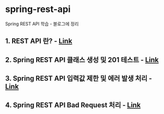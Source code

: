 # spring-rest-api
Spring REST API 학습 - 블로그에 정리


## 1. REST API 란? - [Link](https://kyhslam.tistory.com/entry/REST-API-%EB%9E%80?category=908063) ##

## 2. Spring REST API 클래스 생성 및 201 테스트 - [Link](https://kyhslam.tistory.com/entry/201-%ED%85%8C%EC%8A%A4%ED%8A%B8?category=908063) ##

## 3. Spring REST API 입력값 제한 및 에러 발생 처리 - [Link](https://kyhslam.tistory.com/entry/Spring-REST-API-%EC%9E%85%EB%A0%A5%EA%B0%92-%EC%A0%9C%ED%95%9C%ED%95%98%EA%B8%B0-%EB%B0%8F-%EC%97%90%EB%9F%AC-%EB%B0%9C%EC%83%9D-%EC%B2%98%EB%A6%AC?category=908063) ##

## 4. Spring REST API Bad Request 처리 - [Link](https://kyhslam.tistory.com/entry/Spring-REST-API-4-Spring-REST-API-Bad-Request-%EC%B2%98%EB%A6%AC?category=908063) ##
